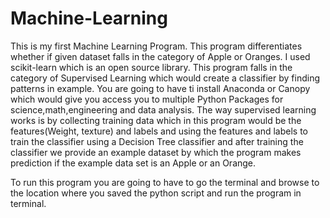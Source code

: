 # Machine-Learning
This is my first Machine Learning Program. This program differentiates whether if given dataset falls in the category of Apple or Oranges.
I used scikit-learn which is an open source library. This program falls in the category of Supervised Learning which would create a classifier by finding patterns in example.
You are going to have ti install Anaconda or Canopy which would give you access you to multiple Python Packages for science,math,engineering and data analysis.
The way supervised learning works is by collecting training data which in this program would be the features(Weight, texture) and labels and using the features and labels to train the classifier using a Decision Tree classifier and after training the classifier we provide an example dataset by which the program makes prediction if the example data set is an Apple or an Orange.

To run this program you are going to have to go the terminal and browse to the location where you saved the python script and run the program in terminal.
